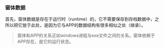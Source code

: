 ### 窗体数据

首先，窗体数据是存在于运行时（runtime）的，它不需要保存到存档数据中，之所以把它放于此处，是因为它与APP的数据结构有很多相似之处（继承）。

> 窗体和APP的关系正如windows进程与exe文件之间的关系。窗体依赖于APP存在，是它的运行状态。